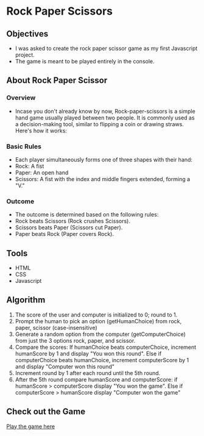 # Rock Paper Scissors
## Objectives
- I was asked to create the rock paper scissor game as my first Javascript project.
- The game is meant to be played entirely in the console.

## About Rock Paper Scissor
### Overview  											
- Incase you don't already know by now, Rock-paper-scissors is a simple hand game usually played between two people. It is commonly used as a decision-making tool, similar to flipping a coin or drawing straws. Here's how it works:

### Basic Rules 
- Each player simultaneously forms one of three shapes with their hand:
- Rock: A fist
- Paper: An open hand
- Scissors: A fist with the index and middle fingers extended, forming a "V."											

### Outcome											
- The outcome is determined based on the following rules:
- Rock beats Scissors (Rock crushes Scissors).
- Scissors beats Paper (Scissors cut Paper).
- Paper beats Rock (Paper covers Rock).											

## Tools
- HTML
- CSS
- Javascript

## Algorithm
1. The score of the user and computer is initialized to 0; round to 1.
2. Prompt the human to pick an option (getHumanChoice) from rock, paper, scissor (case-insensitive)
3. Generate a random option from the computer (getComputerChoice) from just the 3 options rock, paper, and scissor.
4. Compare the scores:	If humanChoice beats computerChoice, increment humanScore by 1 and display "You won this round". Else if computerChoice beats humanChoice, increment computerScore by 1 and display "Computer won this round"
5. Increment round by 1 after each round until the 5th round.
6. After the 5th round compare humanScore and computerScore: if humanScore > computerScore display "You won the game". Else if computerScore > humanScore display "Computer won the game"

## Check out the Game 
[Play the game here](http://sorbari2016.github.io/rock-paper-scissors/) 
